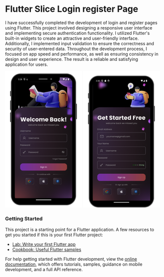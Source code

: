 # Flutter Slice Login register Page

I have successfully completed the development of login and register pages using Flutter. This project involved designing a responsive user interface and implementing secure authentication functionality. I utilized Flutter's built-in widgets to create an attractive and user-friendly interface. Additionally, I implemented input validation to ensure the correctness and security of user-entered data. Throughout the development process, I focused on app speed and performance, as well as ensuring consistency in design and user experience. The result is a reliable and satisfying application for users.

<div style="display: inline">
    <img src="./docs/image/login_page.png" width="250" style="display: inline" />
    <img src="./docs/image/register_page.png" width="250" style="display: inline" />
</div>

### Getting Started

This project is a starting point for a Flutter application.
A few resources to get you started if this is your first Flutter project:

- [Lab: Write your first Flutter app](https://docs.flutter.dev/get-started/codelab)
- [Cookbook: Useful Flutter samples](https://docs.flutter.dev/cookbook)

For help getting started with Flutter development, view the
[online documentation](https://docs.flutter.dev/), which offers tutorials,
samples, guidance on mobile development, and a full API reference.
